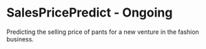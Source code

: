 # SalesPricePredict - Ongoing
Predicting the selling price of pants for a new venture in the fashion business.
